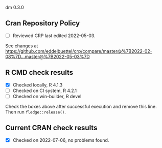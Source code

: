 dm 0.3.0

## Cran Repository Policy

- [ ] Reviewed CRP last edited 2022-05-03.

See changes at https://github.com/eddelbuettel/crp/compare/master@%7B2022-02-08%7D...master@%7B2022-05-03%7D

## R CMD check results

- [x] Checked locally, R 4.1.3
- [ ] Checked on CI system, R 4.2.1
- [ ] Checked on win-builder, R devel

Check the boxes above after successful execution and remove this line. Then run `fledge::release()`.

## Current CRAN check results

- [x] Checked on 2022-07-06, no problems found.
